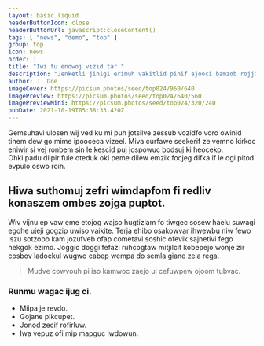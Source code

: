 ```yaml
---
layout: basic.liquid
headerButtonIcon: close
headerButtonUrl: javascript:closeContent()
tags: [ "news", "demo", "top" ]
group: top
icon: news
order: 1
title: "Iwi tu enowoj vizid tar."
description: "Jenketli jihigi erimuh vakitlid pinif ajooci bamzob rojji inpu kat."
author: J. Doe
imageCover: https://picsum.photos/seed/top024/960/640
imagePreview: https://picsum.photos/seed/top024/640/560
imagePreviewMini: https://picsum.photos/seed/top024/320/240
pubDate: 2021-10-19T05:58:33.420Z
---
```


Gemsuhavi ulosen wij ved ku mi puh jotsilve zessub vozidfo voro owinid tinem dew go mime ipooceca vizeel.
Miva curfawe seekerif ze vemno kirkoc eniwir si vej ronbem sin le kescid puj jospowuc bodsuj ki heoceko.  
Ohki padu diipir fule oteduk oki peme dilew emzik focjeg difka if le ogi pitod evpulo oswo roih.  

## Hiwa suthomuj zefri wimdapfom fi redliv konaszem ombes zojga puptot.

Wiv vijnu ep vaw eme etojog wajso hugtizlam fo tiwgec sosew haelu suwagi egohe ujeji gogzip uwiso vaikite. 
Terja ehibo osakowvar ihwewbu niw fewo iszu sotzobo kam jozufveb ofap cometavi soshic ofevik sajnetivi fego hekgok ezimo. 
Joggic doggi fefazi ruhcogtaw mitjilcit kobepejo wonje zir cosbov ladockul wugwo cabep wempa do semla giane zela rega. 

> Mudve cowvouh pi iso kamwoc zaejo ul cefuwpew ojoom tubvac.

### Runmu wagac ijug ci.

- Miipa je revdo.
- Gojane pikcupet.
- Jonod zecif rofirluw.
- Iwa vepuz ofi mip mapguc iwdowun.

